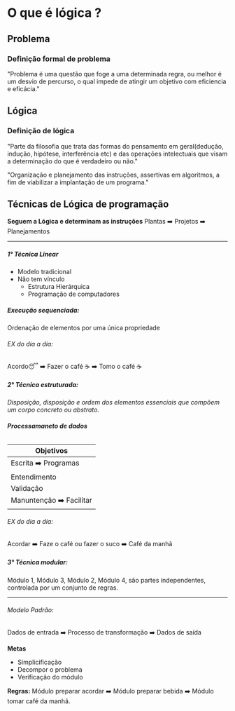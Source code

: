 # O que é lógica ? 

## Problema

### Definição formal de problema

"Problema é uma questão que foge a uma determinada regra, ou melhor é um desvio de percurso, o qual impede de atingir um objetivo com eficiencia e eficácia."

## Lógica

### Definição de lógica

"Parte da filosofia que trata das formas do pensamento em geral(dedução, indução, hipótese, interferência etc) e das operações intelectuais que visam a determinação do que é verdadeiro ou não."

"Organização e planejamento das instruções, assertivas em algoritmos, a fim de viabilizar a implantação de um programa."

## Técnicas de Lógica de programação
**Seguem a Lógica e determinam as instruções**
Plantas ➡️ Projetos ➡️ Planejamentos

-------------------------
##### 1° Técnica Linear
+ Modelo tradicional
+ Não tem vínculo
   - Estrutura Hierárquica
   - Programação de computadores

##### **Execução sequenciada:**
 Ordenação de elementos por uma única propriedade

###### EX do dia a dia:
 Acordo😴 ➡️ Fazer o café ☕ ➡️ Tomo o café ☕

##### 2° Técnica estruturada:
 
 *Disposição, disposição e ordem dos elementos essenciais que compõem um corpo concreto ou abstrato.*

###### **Processamaneto de dados**
 |Objetivos | 
| ----------- |
| Escrita ➡️ Programas | 
|Entendimento |
|Validação |
|Manuntenção ➡️ Facilitar|

###### EX do dia a dia:
Acordar ➡️ Faze o café ou fazer o suco ➡️ Café da manhã

##### 3° Técnica modular:
Módulo 1, Módulo 3, Módulo 2, Módulo 4, são partes independentes, controlada por um conjunto de regras.

-----------------
###### Modelo Padrão:

Dados de entrada ➡️ Processo de transformação ➡️ Dados de saída

**Metas**
- Simplicificação
- Decompor o problema
- Verificação do módulo


**Regras:**
Módulo preparar acordar ➡️ Módulo preparar bebida ➡️ Módulo tomar café da manhã.
